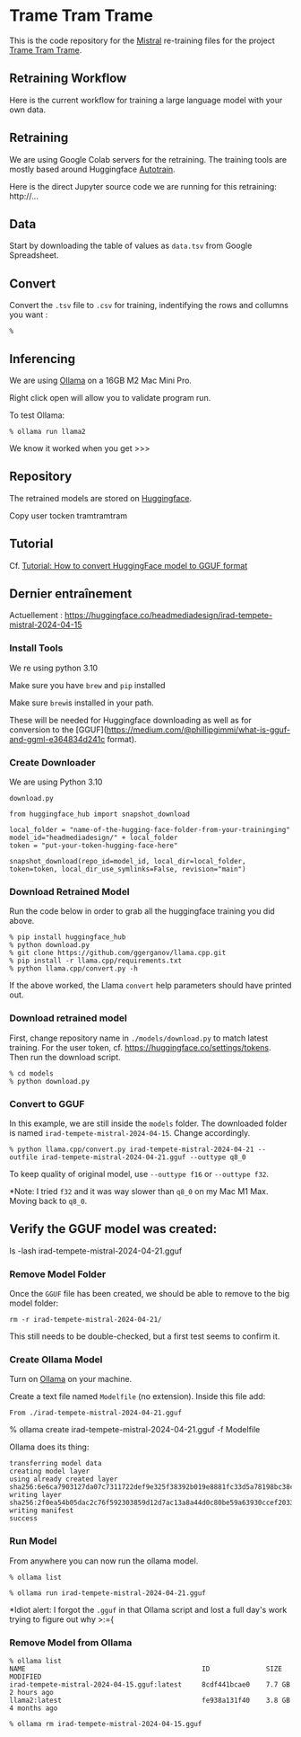 # Trame Tram Trame

This is the code repository for the [Mistral]() re-training files for the project [Trame Tram Trame](https://github.com/Mastis3000/head-md-drawing-futures).

## Retraining Workflow
Here is the current workflow for training a large language model with your own data.

## Retraining
We are using Google Colab servers for the retraining. The training tools are mostly based around Huggingface [Autotrain](https://huggingface.co/autotrain).

Here is the direct Jupyter source code we are running for this retraining:
http://...

## Data
Start by downloading the table of values as `data.tsv` from Google Spreadsheet.

## Convert
Convert the `.tsv` file to `.csv` for training, indentifying the rows and collumns you want :

```
% 
```

## Inferencing
We are using [Ollama](https://ollama.com) on a 16GB M2 Mac Mini Pro. 

Right click open will allow you to validate program run.

To test Ollama:

```
% ollama run llama2

```
We know it worked when you get >>>

## Repository
The retrained models are stored on [Huggingface](https://huggingface.co/headmediadesign).

Copy user tocken tramtramtram


## Tutorial
Cf. [Tutorial: How to convert HuggingFace model to GGUF format](https://github.com/ggerganov/llama.cpp/discussions/2948)

## Dernier entraînement
Actuellement : <https://huggingface.co/headmediadesign/irad-tempete-mistral-2024-04-15>

### Install Tools
We re using python 3.10

Make sure you have `brew` and `pip` installed

Make sure `brew`is installed in your path.

These will be needed for Huggingface downloading as well as for conversion to the [GGUF](https://medium.com/@phillipgimmi/what-is-gguf-and-ggml-e364834d241c format).

### Create Downloader
We are using Python 3.10

`download.py`
```
from huggingface_hub import snapshot_download

local_folder = "name-of-the-hugging-face-folder-from-your-traininging"
model_id="headmediadesign/" + local_folder
token = "put-your-token-hugging-face-here"

snapshot_download(repo_id=model_id, local_dir=local_folder, token=token, local_dir_use_symlinks=False, revision="main")
```

### Download Retrained Model
Run the code below in order to grab all the huggingface training you did above.

```
% pip install huggingface_hub
% python download.py
% git clone https://github.com/ggerganov/llama.cpp.git
% pip install -r llama.cpp/requirements.txt
% python llama.cpp/convert.py -h
```

If the above worked, the Llama `convert` help parameters should have printed out.

### Download retrained model
First, change repository name in `./models/download.py` to match latest training. For the user token, cf. <https://huggingface.co/settings/tokens>. Then run the download script.

```
% cd models
% python download.py
```

### Convert to GGUF
In this example, we are still inside the `models` folder. The downloaded folder is named `irad-tempete-mistral-2024-04-15`. Change accordingly.

```
% python llama.cpp/convert.py irad-tempete-mistral-2024-04-21 --outfile irad-tempete-mistral-2024-04-21.gguf --outtype q8_0
```

To keep quality of original model, use `--outtype f16` or `--outtype f32`.

*Note: I tried `f32` and it was way slower than `q8_0` on my Mac M1 Max. Moving back to `q8_0`.

## Verify the GGUF model was created:

ls -lash irad-tempete-mistral-2024-04-21.gguf

### Remove Model Folder
Once the `GGUF` file has been created, we should be able to remove to the big model folder:

```
rm -r irad-tempete-mistral-2024-04-21/
```

This still needs to be double-checked, but a first test seems to confirm it.

### Create Ollama Model
Turn on [Ollama]() on your machine.

Create a text file named `Modelfile` (no extension). Inside this file add:

```
From ./irad-tempete-mistral-2024-04-21.gguf
```

% ollama create irad-tempete-mistral-2024-04-21.gguf -f Modelfile

Ollama does its thing:
```
transferring model data 
creating model layer 
using already created layer sha256:6e6ca7903127da07c7311722def9e325f38392b019e8881fc33d5a78198bc38c 
writing layer sha256:2f0ea54b05dac2c76f592303859d12d7ac13a8a44d0c80be59a63930ccef2033 
writing manifest 
success
```

### Run Model

From anywhere you can now run the ollama model.

```
% ollama list
```

```
% ollama run irad-tempete-mistral-2024-04-21.gguf
```

*Idiot alert: I forgot the `.gguf` in that Ollama script and lost a full day's work trying to figure out why >:={

### Remove Model from Ollama

```
% ollama list
NAME                                            ID              SIZE    MODIFIED     
irad-tempete-mistral-2024-04-15.gguf:latest     8cdf441bcae0    7.7 GB  2 hours ago 
llama2:latest                                   fe938a131f40    3.8 GB  4 months ago

% ollama rm irad-tempete-mistral-2024-04-15.gguf
```
